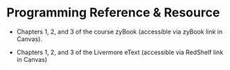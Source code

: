 # Programming Reference & Resource

- Chapters 1, 2, and 3 of the course zyBook (accessible via zyBook link in
  Canvas).

- Chapters 1, 2, and 3 of the Livermore eText (accessible via RedShelf link in
  Canvas)


